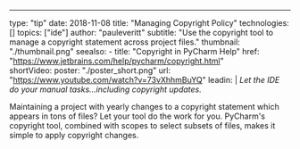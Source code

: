 ---
type: "tip"
date: 2018-11-08
title: "Managing Copyright Policy"
technologies: []
topics: ["ide"]
author: "pauleveritt"
subtitle: "Use the copyright tool to manage a copyright statement across project files."
thumbnail: "./thumbnail.png"
seealso:
    - title: "Copyright in PyCharm Help"
      href: "https://www.jetbrains.com/help/pycharm/copyright.html"  
shortVideo:
    poster: "./poster_short.png"
    url: "https://www.youtube.com/watch?v=73vXhhmBuYQ"
leadin: | 
  *Let the IDE do your manual tasks...including copyright updates.*

  Maintaining a project with yearly changes to a copyright statement
  which appears in tons of files? Let your tool do the work for you.
  PyCharm's copyright tool, combined with scopes to select subsets
  of files, makes it simple to apply copyright changes.
